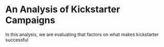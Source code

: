 # An Analysis of Kickstarter Campaigns 
In this analysis, we are evaluating that factors on what makes kickstarter successful 

